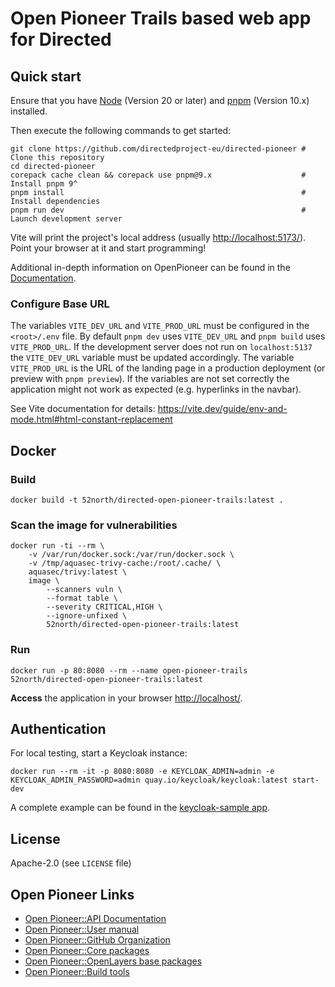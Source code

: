 # Open Pioneer Trails based web app for Directed

## Quick start

Ensure that you have [Node](https://nodejs.org/en/) (Version 20 or later) and [pnpm](https://pnpm.io/) (Version 10.x) installed.

Then execute the following commands to get started:

```shell
git clone https://github.com/directedproject-eu/directed-pioneer # Clone this repository
cd directed-pioneer
corepack cache clean && corepack use pnpm@9.x                    # Install pnpm 9^
pnpm install                                                     # Install dependencies
pnpm run dev                                                     # Launch development server
```

Vite will print the project's local address (usually <http://localhost:5173/>).
Point your browser at it and start programming!

Additional in-depth information on OpenPioneer can be found in the [Documentation](https://open-pioneer.github.io/trails-demo/starter/docs/README.md).

### Configure Base URL

The variables `VITE_DEV_URL` and `VITE_PROD_URL` must be configured in the `<root>/.env` file. By default `pnpm dev` uses `VITE_DEV_URL` and `pnpm build` uses `VITE_PROD_URL`. If the development server does not run on `localhost:5137` the `VITE_DEV_URL` variable must be updated accordingly. The variable `VITE_PROD_URL` is the URL of the landing page in a production deployment (or preview with `pnpm preview`).
If the variables are not set correctly the application might not work as expected (e.g. hyperlinks in the navbar).

See Vite documentation for details: <https://vite.dev/guide/env-and-mode.html#html-constant-replacement>

## Docker

### Build

```shell
docker build -t 52north/directed-open-pioneer-trails:latest .
```

### Scan the image for vulnerabilities

```shell
docker run -ti --rm \
    -v /var/run/docker.sock:/var/run/docker.sock \
    -v /tmp/aquasec-trivy-cache:/root/.cache/ \
    aquasec/trivy:latest \
    image \
        --scanners vuln \
        --format table \
        --severity CRITICAL,HIGH \
        --ignore-unfixed \
        52north/directed-open-pioneer-trails:latest
```

### Run

```shell
docker run -p 80:8080 --rm --name open-pioneer-trails 52north/directed-open-pioneer-trails:latest
```

**Access** the application in your browser <http://localhost/>.

## Authentication

For local testing, start a Keycloak instance:

```shell
docker run --rm -it -p 8080:8080 -e KEYCLOAK_ADMIN=admin -e KEYCLOAK_ADMIN_PASSWORD=admin quay.io/keycloak/keycloak:latest start-dev
```

A complete example can be found in the [keycloak-sample app](https://github.com/open-pioneer/trails-core-packages/tree/main/src/samples/keycloak-sample).

## License

Apache-2.0 (see `LICENSE` file)

## Open Pioneer Links

- [Open Pioneer::API Documentation](https://open-pioneer.github.io/trails-demo/core-packages/docs/)
- [Open Pioneer::User manual](https://github.com/open-pioneer/trails-starter/tree/main/docs#readme)
- [Open Pioneer::GitHub Organization](https://github.com/open-pioneer/)
- [Open Pioneer::Core packages](https://github.com/open-pioneer/trails-core-packages)
- [Open Pioneer::OpenLayers base packages](https://github.com/open-pioneer/trails-openlayers-base-packages)
- [Open Pioneer::Build tools](https://github.com/open-pioneer/trails-build-tools)
